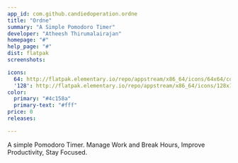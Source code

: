 ```yaml
---
app_id: com.github.candiedoperation.ordne
title: "Ordne"
summary: "A Simple Pomodoro Timer"
developer: "Atheesh Thirumalairajan"
homepage: "#"
help_page: "#"
dist: flatpak
screenshots:

icons:
  64: http://flatpak.elementary.io/repo/appstream/x86_64/icons/64x64/com.github.candiedoperation.ordne.png
  '128': http://flatpak.elementary.io/repo/appstream/x86_64/icons/128x128/com.github.candiedoperation.ordne.png
color:
  primary: "#4c158a"
  primary-text: "#fff"
price: 0
releases:

---
```


A simple Pomodoro Timer. Manage Work and Break Hours, Improve Productivity, Stay Focused.